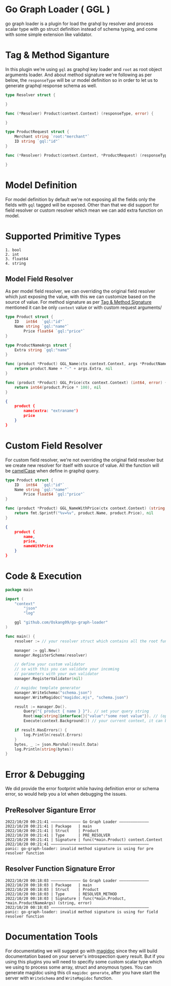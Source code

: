 # Go Graph Loader ( GGL )

go graph loader is a plugin for load the grahql by resolver and process scalar type with go struct definition instead of schema typing, and come with some simple extension like validator.

# Tag & Method Siganture

In this plugin we're using `gql` as graphql key loader and `root` as root object arguments loader. And about method signature we're following as per below, the `responseType` will be ur model definition so in order to let us to generate graphql response schema as well.

```go
type Resolver struct {

}

func (*Resolver) Product(context.Context) (responseType, error) {

}

type ProductRequest struct {
    Merchant string `root:"merchant"`
    ID string `gql:"id"`
}

func (*Resolver) Product(context.Context, *ProductRequest) (responseType, error) {

}
```

# Model Definition

For model definition by default we're not exposing all the fields only the fields with `gql` tagged will be exposed. Other than that we did support for field resolver or custom resolver which mean we can add extra function on model.


# Supported Primitive Types

```
1. bool
2. int
3. float64
4. string
```

## Model Field Resolver

As per model field resolver, we can overriding the original field resolver which just exposing the value, with this we can customize based on the source of value. For method signature as per [Tag & Method Signature](#tag--method-siganture) mentioned it can be only `context` value or with custom request arguments/

```go
type Product struct {
	ID   int64  `gql:"id"`
	Name string `gql:"name"`
        Price float64 `gql:"price"`
}

type ProductNameArgs struct {
    Extra string `gql:"name"`
}

func (product *Product) GGL_Name(ctx context.Context, args *ProductNameArgs) (string, error) {
	return product.Name + "-" + args.Extra, nil
}

func (product *Product) GGL_Price(ctx context.Context) (int64, error) {
	return int64(product.Price * 100), nil
}
```

```json
{
    product {
        name(extra: "extraname")
        price
    }
}
```

# Custom Field Resolver

For custom field resolver, we're not overriding the original field resolver but we create new resolver for itself with source of value. All the function will be [camelCase](https://en.wikipedia.org/wiki/Camel_case) when define in graphql query.


```go
type Product struct {
	ID   int64  `gql:"id"`
	Name string `gql:"name"`
        Price float64 `gql:"price"`
}

func (product *Product) GGL_NameWithPrice(ctx context.Context) (string, error) {
	return fmt.Sprintf("%v=%v", product.Name, product.Price), nil
}
```

```json
{
    product {
        name,
        price,
        nameWithPrice
    }
}
```

# Code & Execution

```go
package main

import (
	"context"
        "json"
        "log"

	ggl "github.com/Oskang09/go-graph-loader"
)

func main() {
    resolver := // your resolver struct which contains all the root functions

    manager := ggl.New()
    manager.RegisterSchema(resolver)

    // define your custom validator
    // so with this you can validate your incoming 
    // parameters with your own validator
    manager.RegisterValidator(nil)

    // magidoc template generator
    manager.WriteSchema("schema.json")
    manager.WriteMagidoc("magidoc.mjs", "schema.json")

    result := manager.Do().
        Query("{ product { name } }"). // set your query string
        Root(map[string]interface{}{"value":"some root value"}). // (optional) set your root object
        Execute(context.Background()) // your current context, it can be useful for tracking & tracing purpose

    if result.HasErrors() {
        log.Println(result.Errors)
    }
	bytes, _ := json.Marshal(result.Data)
	log.Println(string(bytes))
}
```

# Error & Debugging

We did provide the error footprint while having definition error or schema error, so would help you a lot when debugging the issues.


## PreResolver Siganture Error

```
2022/10/20 00:21:41 ————————————— Go Graph Loader —————————————
2022/10/20 00:21:41 | Package   | main
2022/10/20 00:21:41 | Struct    | Product
2022/10/20 00:21:41 | Type      | PRE_RESOLVER
2022/10/20 00:21:41 | Signature | func(*main.Product) context.Context
2022/10/20 00:21:41 ———————————————————————————————————————————
panic: go-graph-loader: invalid method signature is using for pre resolver function
```

## Resolver Function Signature Error

```
2022/10/20 00:18:03 ————————————— Go Graph Loader —————————————
2022/10/20 00:18:03 | Package   | main
2022/10/20 00:18:03 | Struct    | Product
2022/10/20 00:18:03 | Type      | RESOLVER_METHOD
2022/10/20 00:18:03 | Signature | func(*main.Product, *main.ProductNameArgs) (string, error)
2022/10/20 00:18:03 ———————————————————————————————————————————
panic: go-graph-loader: invalid method signature is using for field resolver function
```

# Documentation Tools

For documentating we will suggest go with [magidoc](https://magidoc.js.org/introduction/welcome) since they will build documentation based on your server's introspection query result. But if you using this plugins you will need to specifiy some custom scalar type which we using to process some array, struct and anoymous types. You can generate magidoc using this cli `magidoc generate`, after you have start the server with `WriteSchema` and `WriteMagidoc` function.

